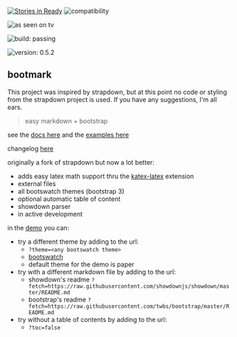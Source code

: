 [![Stories in Ready](https://badge.waffle.io/obedm503/bootmark.png?label=ready&title=Ready)](https://waffle.io/obedm503/bootmark)
![compatibility](http://forthebadge.com/images/badges/compatibility-club-penguin.svg)

![as seen on tv](http://forthebadge.com/images/badges/as-seen-on-tv.svg)

![build: passing](https://img.shields.io/badge/build-passing-brightgreen.svg?style=flat-square)

![version: 0.5.2](https://img.shields.io/badge/version-0.5.2-blue.svg?style=flat-square)

## bootmark

This project was inspired by strapdown, but at this point no code or styling from the strapdown project is used. If you have any suggestions, I'm all ears.

> easy markdown + bootstrap

see the [docs here](https://obedm503.github.io/bootmark/docs/) and the [examples here](https://obedm503.github.io/bootmark/docs/examples.html)

changelog [here](http://obedm503.github.io/bootmark/index.html?fetch=CHANGELOG.md)

originally a fork of strapdown but now a lot better:
- adds easy latex math support thru the [katex-latex](https://obedm503.github.io/katex-latex/) extension
- external files
- all bootswatch themes (bootstrap 3)
- optional automatic table of content
- showdown parser
- in active development

in the [demo](https://obedm503.github.io/bootmark/) you can:
- try a different theme by adding to the url:
  - `?theme=<any bootswatch theme>`
  - [bootswatch](https://bootswatch.com)
  - default theme for the demo is paper
- try with a different markdown file by adding to the url:
  - showdown's readme `?fetch=https://raw.githubusercontent.com/showdownjs/showdown/master/README.md`
  - bootstrap's readme `?fetch=https://raw.githubusercontent.com/twbs/bootstrap/master/README.md`
- try without a table of contents by adding to the url:
  - `?toc=false`
